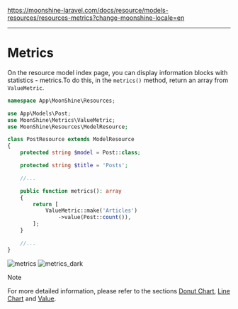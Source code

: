 https://moonshine-laravel.com/docs/resource/models-resources/resources-metrics?change-moonshine-locale=en

------

# Metrics

On the resource model index page, you can display information blocks with statistics - metrics.To do this, in the `metrics()` method, return an array from `ValueMetric`.

```php
namespace App\MoonShine\Resources;

use App\Models\Post;
use MoonShine\Metrics\ValueMetric;
use MoonShine\Resources\ModelResource;

class PostResource extends ModelResource
{
    protected string $model = Post::class;

    protected string $title = 'Posts';

    //...

    public function metrics(): array
    {
        return [
            ValueMetric::make('Articles')
                ->value(Post::count()),
        ];
    }

    //...
}
```
![metrics](https://moonshine-laravel.com/screenshots/metrics.png)
![metrics_dark](https://moonshine-laravel.com/screenshots/metrics_dark.png)

> [!NOTE]
> For more detailed information, please refer to the sections [Donut Chart](https://moonshine-laravel.com/docs/resource/components/components-metric_donut_chart), [Line Chart](https://moonshine-laravel.com/docs/resource/components/components-metric_line_chart) and [Value](https://moonshine-laravel.com/docs/resource/components/components-metric_value).
